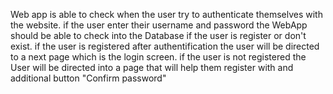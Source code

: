 Web app is able to check when the user try to authenticate themselves with the website.
if the user enter their username and password the WebApp should be able to check into the Database if the user is register or don't exist.
if the user is registered after authentification the user will be directed to a next page which is the login screen.
if the user is not registered the User will be directed into a page that will help them register with and additional button "Confirm password"
